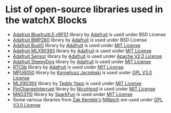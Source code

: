 # **List of open-source libraries used in the watchX Blocks**


* [Adafruit BluefruitLE nRF51][2] library by [Adafruit][1] is used under BSD License
* [Adafruit BMP280][3] library by [Adafruit][1] is used under BSD License
* [Adafruit BusIO][4] library by [Adafruit][1] is used under [MIT License][9]
* [Adafruit MLX90393][5] library by [Adafruit][1] is used under [MIT License][10]
* [Adafruit Sensor][6] library by [Adafruit][1] is used under [Apache V2.0 License][11]
* [Adafruit SleepyDog][7] library by [Adafruit][1] is used under [MIT License][12]
* [RTClib][8] library by [Adafruit][1] is used under [MIT License][13]
* [MPU6050][14] library by [Korneliusz Jarzębski][15] is used under [GPL V3.0 License][16]
* [MLX90393][17] library by [Teddy Yapo][18] is used under [MIT License][19]
* [PinChangeInterrupt][20] library by [NicoHood][21] is used under [MIT License][22]
* [MAG3110][23] library by [SparkFun][24] is used under [MIT License][25]
* Some various libraries from [Zak Kemble's][27] [NWatch][26] are used under [GPL V3.0 License][28]

[1]: https://github.com/adafruit
[2]: https://github.com/adafruit/Adafruit_BluefruitLE_nRF51
[3]: https://github.com/adafruit/Adafruit_BMP280_Library
[4]: https://github.com/adafruit/Adafruit_BusIO
[5]: https://github.com/adafruit/Adafruit_MLX90393_Library
[6]: https://github.com/adafruit/Adafruit_Sensor
[7]: https://github.com/adafruit/Adafruit_SleepyDog
[8]: https://github.com/adafruit/RTClib
[9]: https://github.com/adafruit/Adafruit_BusIO/blob/master/LICENSE
[10]: https://github.com/adafruit/Adafruit_MLX90393_Library/blob/master/LICENSE
[11]: https://github.com/adafruit/Adafruit_Sensor/blob/master/LICENSE.txt
[12]: https://github.com/adafruit/Adafruit_SleepyDog/blob/master/LICENSE
[13]: https://github.com/adafruit/RTClib/blob/master/license.txt
[14]: https://github.com/jarzebski/Arduino-MPU6050
[15]: https://github.com/jarzebski
[16]: https://github.com/jarzebski/Arduino-MPU6050/blob/master/LICENSE
[17]: https://github.com/tedyapo/arduino-MLX90393
[18]: https://github.com/tedyapo
[19]: https://github.com/tedyapo/arduino-MLX90393/blob/master/LICENSE
[20]: https://github.com/NicoHood/PinChangeInterrupt
[21]: https://github.com/NicoHood
[22]: https://github.com/NicoHood/PinChangeInterrupt/blob/master/LICENSE
[23]: https://github.com/sparkfun/SparkFun_MAG3110_Breakout_Board_Arduino_Library
[24]: https://github.com/sparkfun
[25]: https://github.com/sparkfun/SparkFun_MAG3110_Breakout_Board_Arduino_Library/blob/master/LICENSE.md
[26]: https://github.com/zkemble/NWatch
[27]: https://github.com/zkemble
[28]: https://github.com/zkemble/NWatch/blob/master/License.txt
